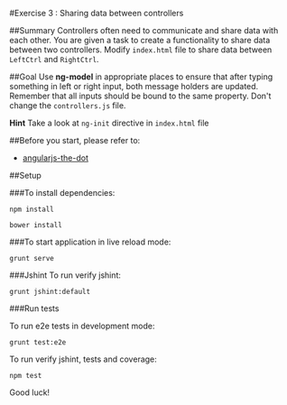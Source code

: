 #Exercise 3 : Sharing data between controllers

##Summary
Controllers often need to communicate and share data with each other. You are given a task to create a functionality to share data between two controllers.
Modify `index.html` file to share data between `LeftCtrl` and `RightCtrl`.

##Goal
Use **ng-model** in appropriate places to ensure that after typing something in left or right input, both message holders are updated. Remember that all inputs 
should be bound to the same property. Don't change the `controllers.js` file.

**Hint**
Take a look at `ng-init` directive in `index.html` file

##Before you start, please refer to:
* [angularjs-the-dot](https://egghead.io/lessons/angularjs-the-dot)

##Setup
 
###To install dependencies: 

```
npm install
```

```
bower install
```

###To start application in live reload mode:

    grunt serve
    
###Jshint
To run verify jshint:
    
    grunt jshint:default

###Run tests

To run e2e tests in development mode:

    grunt test:e2e

To run verify jshint, tests and coverage:

    npm test


Good luck!
